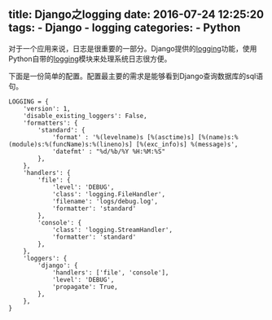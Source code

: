 title: Django之logging
date: 2016-07-24 12:25:20
tags:
    - Django
    - logging
categories:
    - Python
---
对于一个应用来说，日志是很重要的一部分。Django提供的[logging](https://docs.djangoproject.com/ja/1.9/topics/logging/)功能，使用Python自带的[logging](https://docs.python.org/3/library/logging.html#module-logging)模块来处理系统日志很方便。

下面是一份简单的配置。配置最主要的需求是能够看到Django查询数据库的sql语句。

```
LOGGING = {
    'version': 1,
    'disable_existing_loggers': False,
    'formatters': {
        'standard': {
            'format' : '%(levelname)s [%(asctime)s] [%(name)s:%(module)s:%(funcName)s:%(lineno)s] [%(exc_info)s] %(message)s',
            'datefmt' : "%d/%b/%Y %H:%M:%S"
        },
    },
    'handlers': {
        'file': {
            'level': 'DEBUG',
            'class': 'logging.FileHandler',
            'filename': 'logs/debug.log',
            'formatter': 'standard'
        },
        'console': {
            'class': 'logging.StreamHandler',
            'formatter': 'standard'
        },
    },
    'loggers': {
        'django': {
            'handlers': ['file', 'console'],
            'level': 'DEBUG',
            'propagate': True,
        },
    },
}
```
